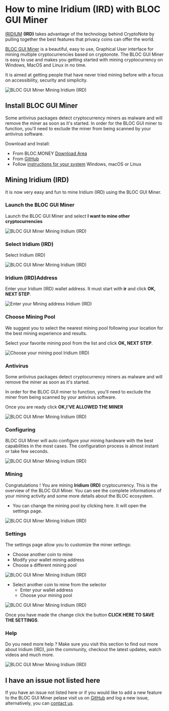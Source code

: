 # **How to mine Iridium (IRD) with BLOC GUI Miner**

[IRIDIUM](https://ird.cash) **(IRD)** takes advantage of the technology behind CryptoNote by pulling together the best features that privacy coins can offer the world. 

[BLOC GUI Miner](../mining/BLOC-GUI-Miner.md) is a beautiful, easy to use, Graphical User interface for mining multiple cryptocurrencies based on cryptonote. The BLOC GUI Miner is easy to use and makes you getting started with mining cryptocurrency on Windows, MacOS and Linux in no time.

It is aimed at getting people that have never tried mining before with a focus on accessibility, security and simplicity.

![BLOC GUI Miner Mining Iridium (IRD)](images/BLOC-GUI-MINER/SCREEN/screen-IRIDIUM.jpg)

## **Install BLOC GUI Miner**

Some antivirus packages detect cryptocurrency miners as malware and will remove the miner as soon as it's started. In order for the BLOC GUI miner to function, you'll need to exclude the miner from being scanned by your antivirus software.

Download and Install:

- From BLOC.MONEY [Download Area](https://bloc.money/download)
- From [GitHub](https://github.com/furiousteam/GUI-miner/releases/latest)
- Follow [instructions for your system](../mining/BLOC-GUI-Miner-using.md) Windows, macOS or Linux 

## **Mining Iridium (IRD)**

It is now very easy and fun to mine Iridium (IRD) using the BLOC GUI Miner.

### **Launch the BLOC GUI Miner**

Launch the BLOC GUI Miner and select **I want to mine other cryptocurrencies**

![BLOC GUI Miner Mining Iridium (IRD)](images/BLOC-GUI-MINER/BLOC-GUI-Miner-v0.0.3-miner-setup.png)

### **Select Iridium (IRD)**

Select Iridium (IRD)

![BLOC GUI Miner Mining Iridium (IRD)](images/BLOC-GUI-MINER/XMRIG.png)

### **Iridium (IRD)Address**

Enter your Iridium (IRD) wallet address. It must start with **ir** and click **OK, NEXT STEP**.

![Enter your Mining address Iridium (IRD)](images/BLOC-GUI-MINER/iridium-address.png)

### **Choose Mining Pool**

We suggest you to select the nearest mining pool following your location for the best mining experience and results.

Select your favorite mining pool from the list and click **OK, NEXT STEP**.

![Choose your mining pool Iridium (IRD)](images/BLOC-GUI-MINER/iridium-pool.png)

### **Antivirus**

Some antivirus packages detect cryptocurrency miners as malware and will remove the miner as soon as it's started.

In order for the BLOC GUI miner to function, you'll need to exclude the miner from being scanned by your antivirus software.

Once you are ready click **OK,I'VE ALLOWED THE MINER**

![BLOC GUI Miner Mining Iridium (IRD)](images/BLOC-GUI-MINER/BLOC-GUI-Miner-v0.0.3-antivirus.png)

### **Configuring**

BLOC GUI Miner will auto configure your mining hardware with the best capabilities in the most cases. The configuration process is almost instant or take few seconds.

![BLOC GUI Miner Mining Iridium (IRD)](images/BLOC-GUI-MINER/BLOC-GUI-Miner-v0.0.3-ready.png)

### **Mining**

Congratulations ! You are mining **Iridium (IRD)** cryptocurrency. This is the overview of the BLOC GUI Miner. You can see the complete informations of your mining activity and some more details about the BLOC ecosystem.

- You can change the mining pool by clicking here. It will open the settings page.

![BLOC GUI Miner Mining Iridium (IRD)](images/BLOC-GUI-MINER/iridium-mining.png)

### **Settings** <a name="Iridium (IRD)-settings"></a>

The settings page allow you to customize the miner settings:

- Choose another coin to mine
- Modify your wallet mining address
- Choose a different mining pool

![BLOC GUI Miner Mining Iridium (IRD)](images/BLOC-GUI-MINER/iridium-settings.png)

- Select another coin to mine from the selector
    * Enter your wallet address
    * Choose your mining pool

![BLOC GUI Miner Mining Iridium (IRD)](images/BLOC-GUI-MINER/iridium-settings2.png)

Once you have made the change click the button **CLICK HERE TO SAVE THE SETTINGS**.

### **Help**

Do you need more help ? Make sure you visit this section to find out more about Iridium (IRD), join the community, checkout the latest updates, watch videos and much more.

![BLOC GUI Miner Mining Iridium (IRD)](images/BLOC-GUI-MINER/iridium-help.png)

## **I have an issue not listed here**

If you have an issue not listed here or if you would like to add a new feature to the BLOC GUI Miner pelase visit us on [GitHub](https://github.com/furiousteam/GUI-miner) and log a new issue, alternatively, you can [contact us](../about/Community.md).